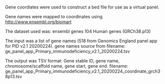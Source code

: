 Gene coordiates were used to construct a bed file for use as a virtual panel.

Gene names were mapped to coordinates using http://www.ensembl.org/biomart

The dataset used was: 
ensembl genes 104
Human genes (GRCh38.p13)

The input was a list of gene names (518 from Genomics England panel app for PID v2.1 20200224).
gene names source from filename: 
ge_panel_app_Primary_immunodeficiency_v2.1_20200224.tsv

The output was TSV format:
Gene stable ID, gene name, chromosome/scaffold name, gene start, gene end.
filename: 
ge_panel_app_Primary_immunodeficiency_v2.1_20200224_coordinate_grch38p13.tsv
